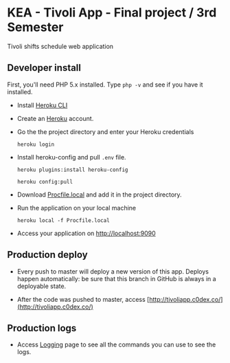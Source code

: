 # KEA - Tivoli App - Final project / 3rd Semester

Tivoli shifts schedule web application



## Developer install

First, you'll need PHP 5.x installed. Type `php -v` and see if you have it installed.

* Install [Heroku CLI](https://devcenter.heroku.com/articles/heroku-command-line#download-and-install)

* Create an [Heroku](https://www.heroku.com/) account.

* Go the the project directory and enter your Heroku credentials

    ```shell
    heroku login
    ```

* Install heroku-config and pull `.env` file.

    ```shell
    heroku plugins:install heroku-config

    ```

    ```shell
    heroku config:pull

    ```

* Download [Procfile.local](https://drive.google.com/open?id=0Bx8RJQBMj41PbS16Q1hDamVSR3c) and add it in the project directory.

* Run the application on your local machine

    ```shell
    heroku local -f Procfile.local

    ```

* Access your application on [http://localhost:9090](http://localhost:9090)



## Production deploy

* Every push to master will deploy a new version of this app. Deploys happen automatically: be sure that this branch in GitHub is always in a deployable state.

* After the code was pushed to master, access [http://tivoliapp.c0dex.co/](http://tivoliapp.c0dex.co/)



## Production logs

* Access [Logging](https://devcenter.heroku.com/articles/logging) page to see all the commands you can use to see the logs.
